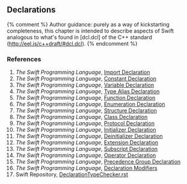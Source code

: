 ---
---

## Declarations

{% comment %}
Author guidance: purely as a way of kickstarting completeness, this chapter
is intended to describe aspects of Swift analogous to what's found in 
[dcl.dcl] of the C++ standard (http://eel.is/c++draft/#dcl.dcl).
{% endcomment %}





### References

1. *The Swift Programming Language*, [Import Declaration](https://docs.swift.org/swift-book/ReferenceManual/Declarations.html#ID354)
1. *The Swift Programming Language*, [Constant Declaration](https://docs.swift.org/swift-book/ReferenceManual/Declarations.html#ID355)
1. *The Swift Programming Language*, [Variable Declaration](https://docs.swift.org/swift-book/ReferenceManual/Declarations.html#ID356)
1. *The Swift Programming Language*, [Type Alias Declaration](https://docs.swift.org/swift-book/ReferenceManual/Declarations.html#ID361)
1. *The Swift Programming Language*, [Function Declaration](https://docs.swift.org/swift-book/ReferenceManual/Declarations.html#ID362)
1. *The Swift Programming Language*, [Enumeration Declaration](https://docs.swift.org/swift-book/ReferenceManual/Declarations.html#ID364)
1. *The Swift Programming Language*, [Structure Declaration](https://docs.swift.org/swift-book/ReferenceManual/Declarations.html#ID367)
1. *The Swift Programming Language*, [Class Declaration](https://docs.swift.org/swift-book/ReferenceManual/Declarations.html#ID368)
1. *The Swift Programming Language*, [Protocol Declaration](https://docs.swift.org/swift-book/ReferenceManual/Declarations.html#ID369)
1. *The Swift Programming Language*, [Initializer Declaration](https://docs.swift.org/swift-book/ReferenceManual/Declarations.html#ID375)
1. *The Swift Programming Language*, [Deinitializer Declaration](https://docs.swift.org/swift-book/ReferenceManual/Declarations.html#ID377)
1. *The Swift Programming Language*, [Extension Declaration](https://docs.swift.org/swift-book/ReferenceManual/Declarations.html#ID378)
1. *The Swift Programming Language*, [Subscript Declaration](https://docs.swift.org/swift-book/ReferenceManual/Declarations.html#ID379)
1. *The Swift Programming Language*, [Operator Declaration](https://docs.swift.org/swift-book/ReferenceManual/Declarations.html#ID380)
1. *The Swift Programming Language*, [Precedence Group Declaration](https://docs.swift.org/swift-book/ReferenceManual/Declarations.html#ID550)
1. *The Swift Programming Language*, [Declaration Modifiers](https://docs.swift.org/swift-book/ReferenceManual/Declarations.html#ID381)
1. Swift Repository, [DeclarationTypeChecker.rst](https://github.com/apple/swift/blob/master/docs/proposals/DeclarationTypeChecker.rst)
